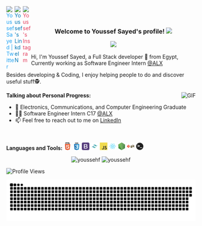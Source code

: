 <a href="https://twitter.com/Youssefs679">
  <img align="left" alt="Youssef Sayed | Twitter" width="22px" src="https://cdn.jsdelivr.net/npm/simple-icons@v3/icons/twitter.svg" style="color: #1DA1F2;" />
</a>
<a target="_blank" href="https://www.linkedin.com/in/youssef-sayedd/">
  <img align="left" alt="Youssef's LinkdeIN" width="22px" src="https://cdn.jsdelivr.net/npm/simple-icons@v3/icons/linkedin.svg" style="color: #0077B5;" />
</a>
<a href="https://www.instagram.com/usefsyd">
  <img align="left" alt="Youssef's Instagram" width="22px" src="https://cdn.jsdelivr.net/npm/simple-icons@v3/icons/instagram.svg" style="color: #E4405F;" />
</a>

<br />
<br />
<h3 align="center">
  Welcome to Youssef Sayed's profile!
  <img src="https://media.giphy.com/media/hvRJCLFzcasrR4ia7z/giphy.gif" width="28">
</h3>

<p align="center">
  <a href="https://github.com/DenverCoder1/readme-typing-svg"><img src="https://readme-typing-svg.herokuapp.com/?lines=Full-Stack%20Developer;%20Software%20Engineer;Always%20learning%20new%20things&font=Fira%20Code&center=true&width=440&height=45&color=f75c7e&vCenter=true&size=22"></a>
</p>

Hi, I'm Youssef Sayed, a Full Stack developer 🚀 from Egypt, Currently working as Software Engineer Intern [@ALX](https://www.alxafrica.com/) 

Besides developing & Coding, I enjoy helping people to do and discover useful stuff🕵️.

  <img align="right" alt="GIF" src="https://media.giphy.com/media/CTX0ivSQbI78A/source.gif" />


**Talking about Personal Progress:**

- 🥇 Electronics, Communications, and Computer Engineering Graduate
- 👨‍💻 Software Engineer Intern C17 [@ALX](https://www.alxafrica.com/)
- 📫 Feel free to reach out to me on [LinkedIn](https://www.linkedin.com/in/youssef-sayed-498b94214/)

&nbsp;

**Languages and Tools:**
<code><img height="20" src="https://raw.githubusercontent.com/github/explore/80688e429a7d4ef2fca1e82350fe8e3517d3494d/topics/html/html.png"></code>
<code><img height="20" src="https://raw.githubusercontent.com/github/explore/80688e429a7d4ef2fca1e82350fe8e3517d3494d/topics/css/css.png"></code>
<code><img height="20" src="https://raw.githubusercontent.com/github/explore/80688e429a7d4ef2fca1e82350fe8e3517d3494d/topics/bootstrap/bootstrap.png"></code>
<code><img height="20" src="https://raw.githubusercontent.com/github/explore/80688e429a7d4ef2fca1e82350fe8e3517d3494d/topics/tailwind/tailwind.png"></code>
<code><img height="20" src="https://raw.githubusercontent.com/github/explore/80688e429a7d4ef2fca1e82350fe8e3517d3494d/topics/javascript/javascript.png"></code>
<code><img height="20" src="https://raw.githubusercontent.com/github/explore/80688e429a7d4ef2fca1e82350fe8e3517d3494d/topics/react/react.png"></code>
<code><img height="20" src="https://raw.githubusercontent.com/github/explore/80688e429a7d4ef2fca1e82350fe8e3517d3494d/topics/nodejs/nodejs.png"></code>
<code><img height="20" src="https://raw.githubusercontent.com/github/explore/80688e429a7d4ef2fca1e82350fe8e3517d3494d/topics/git/git.png"></code>
<code><img height="20" src="https://raw.githubusercontent.com/github/explore/80688e429a7d4ef2fca1e82350fe8e3517d3494d/topics/terminal/terminal.png"></code>


<!--![Youssef's github stats](https://github-readme-stats.vercel.app/api?username=YOUSSEHF&show_icons=true&hide_border=true)-->

<p align="center">
<!--<img src="https://github-readme-stats.vercel.app/api/top-langs/?username=youssehf&layout=pie" alt="youssehf" /> -->

 <img height="180px" src="https://github-readme-stats.vercel.app/api/top-langs/?username=youssehf&hide_border=true&show_icons=true&locale=en&layout=compact&bg_color=151515" alt="youssehf" />
 <img height="180px" src="https://github-readme-stats-sigma-five.vercel.app/api?username=youssehf&hide_border=true&show_icons=true&locale=en&bg_color=151515" alt="youssehf" />
</p>

![Profile Views](https://komarev.com/ghpvc/?username=Youssehf)

![github contribution grid snake animation](https://raw.githubusercontent.com/Youssehf/Youssehf/refs/heads/output/github-contribution-grid-snake-dark.svg)



<!--⭐️ Recent projects in which I have contributed 🚀-->

<!--
<a href="">
  <img align="left" src="" />
</a>-->
